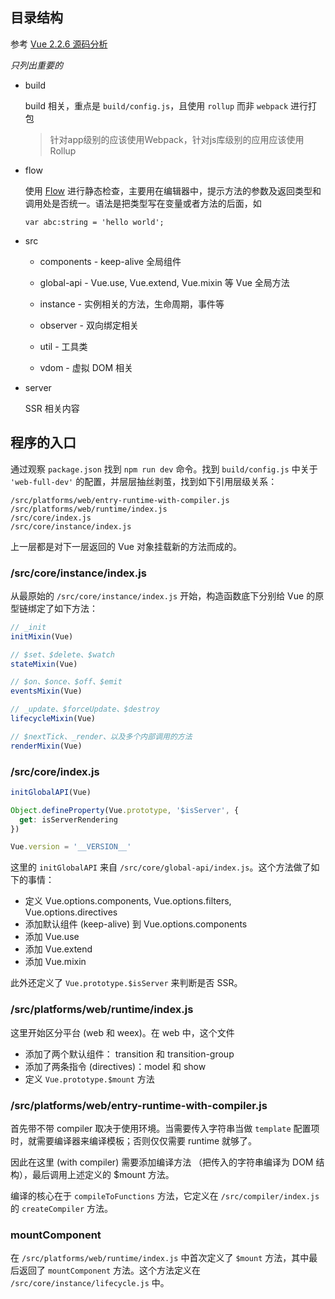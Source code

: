 ## 目录结构

参考 [Vue 2.2.6 源码分析](https://github.com/liutao/vue2.0-source)

*只列出重要的*

* build

    build 相关，重点是 `build/config.js`，且使用 `rollup` 而非 `webpack` 进行打包

    > 针对app级别的应该使用Webpack，针对js库级别的应用应该使用Rollup

* flow

    使用 [Flow](https://flow.org/) 进行静态检查，主要用在编辑器中，提示方法的参数及返回类型和调用处是否统一。语法是把类型写在变量或者方法的后面，如

    `var abc:string = 'hello world';`

* src

    * components - keep-alive 全局组件

    * global-api - Vue.use, Vue.extend, Vue.mixin 等 Vue 全局方法

    * instance - 实例相关的方法，生命周期，事件等

    * observer - 双向绑定相关

    * util - 工具类

    * vdom - 虚拟 DOM 相关

* server

    SSR 相关内容

## 程序的入口

通过观察 `package.json` 找到 `npm run dev` 命令。找到 `build/config.js` 中关于 `'web-full-dev'` 的配置，并层层抽丝剥茧，找到如下引用层级关系：

```
/src/platforms/web/entry-runtime-with-compiler.js
/src/platforms/web/runtime/index.js
/src/core/index.js
/src/core/instance/index.js
```

上一层都是对下一层返回的 Vue 对象挂载新的方法而成的。

### /src/core/instance/index.js

从最原始的 `/src/core/instance/index.js` 开始，构造函数底下分别给 Vue 的原型链绑定了如下方法：

```javascript
// _init
initMixin(Vue)

// $set、$delete、$watch
stateMixin(Vue)

// $on、$once、$off、$emit
eventsMixin(Vue)

// _update、$forceUpdate、$destroy
lifecycleMixin(Vue)

// $nextTick、_render、以及多个内部调用的方法
renderMixin(Vue)
```

### /src/core/index.js

```javascript
initGlobalAPI(Vue)

Object.defineProperty(Vue.prototype, '$isServer', {
  get: isServerRendering
})

Vue.version = '__VERSION__'
```

这里的 `initGlobalAPI` 来自 `/src/core/global-api/index.js`。这个方法做了如下的事情：

* 定义 Vue.options.components, Vue.options.filters, Vue.options.directives
* 添加默认组件 (keep-alive) 到 Vue.options.components
* 添加 Vue.use
* 添加 Vue.extend
* 添加 Vue.mixin

此外还定义了 `Vue.prototype.$isServer` 来判断是否 SSR。

### /src/platforms/web/runtime/index.js

这里开始区分平台 (web 和 weex)。在 web 中，这个文件

* 添加了两个默认组件： transition 和 transition-group
* 添加了两条指令 (directives)：model 和 show
* 定义 `Vue.prototype.$mount` 方法

### /src/platforms/web/entry-runtime-with-compiler.js

首先带不带 compiler 取决于使用环境。当需要传入字符串当做 `template` 配置项时，就需要编译器来编译模板；否则仅仅需要 runtime 就够了。

因此在这里 (with compiler) 需要添加编译方法 （把传入的字符串编译为 DOM 结构），最后调用上述定义的 $mount 方法。

编译的核心在于 `compileToFunctions` 方法，它定义在 `/src/compiler/index.js` 的 `createCompiler` 方法。

### mountComponent

在 `/src/platforms/web/runtime/index.js` 中首次定义了 `$mount` 方法，其中最后返回了 `mountComponent` 方法。这个方法定义在 `/src/core/instance/lifecycle.js` 中。
